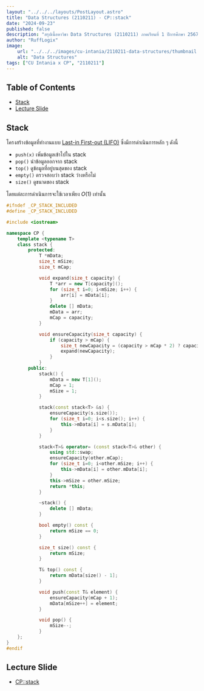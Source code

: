 ```yaml
---
layout: "../../../layouts/PostLayout.astro"
title: "Data Structures (2110211) - CP::stack"
date: "2024-09-23"
published: false
description: "สรุปเนื้อหาวิชา Data Structures (2110211) ภาคเรียนที่ 1 ปีการศึกษา 2567"
author: "RuffLogix"
image:
    url: "../../../images/cu-intania/2110211-data-structures/thumbnail.png"
    alt: "Data Structures"
tags: ["CU Intania x CP", "2110211"]
---
```


## Table of Contents

- [Stack](#stack)
- [Lecture Slide](#lecture-slide)

## Stack

โครงสร้างข้อมูลที่ทำงานแบบ [Last-in First-out (LIFO)](https://www.geeksforgeeks.org/lifo-last-in-first-out-approach-in-programming/) ซึ่งมีการดำเนินการหลัก ๆ ดังนี้

- `push(x)` เพิ่มข้อมูลเข้าไปใน stack
- `pop()` นำข้อมูลออกจาก stack
- `top()` ดูข้อมูลที่อยู่บนสุดของ stack
- `empty()` ตรวจสอบว่า stack ว่างหรือไม่
- `size()` ดูขนาดของ stack

โดยแต่ละการดำเนินการจะใช้เวลาเพียง $O(1)$ เท่านั้น

```cpp
#ifndef _CP_STACK_INCLUDED
#define _CP_STACK_INCLUDED

#include <iostream>

namespace CP {
    template <typename T>
    class stack {
        protected:
            T *mData;
            size_t mSize;
            size_t mCap;

            void expand(size_t capacity) {
                T *arr = new T[capacity]();
                for (size_t i=0; i<mSize; i++) {
                    arr[i] = mData[i];
                }
                delete [] mData;
                mData = arr;
                mCap = capacity;
            }

            void ensureCapacity(size_t capacity) {
                if (capacity > mCap) {
                    size_t newCapacity = (capacity > mCap * 2) ? capacity : mCap * 2;
                    expand(newCapacity);
                }
            }
        public:
            stack() {
                mData = new T[1]();
                mCap = 1;
                mSize = 1;
            }

            stack(const stack<T> &s) {
                ensureCapacity(s.size());
                for (size_t i=0; i<s.size(); i++) {
                    this->mData[i] = s.mData[i];
                }
            }

            stack<T>& operator= (const stack<T>& other) {
                using std::swap;
                ensureCapacity(other.mCap);
                for (size_t i=0; i<other.mSize; i++) {
                    this->mData[i] = other.mData[i];
                }
                this->mSize = other.mSize;
                return *this;
            }

            ~stack() {
                delete [] mData;
            }

            bool empty() const {
                return mSize == 0;
            }

            size_t size() const {
                return mSize;
            }

            T& top() const {
                return mData[size() - 1];
            }

            void push(const T& element) {
                ensureCapacity(mCap + 1);
                mData[mSize++] = element;
            }

            void pop() {
                mSize--;
            }
    };
}
#endif
```

## Lecture Slide

- [CP::stack](https://mycourseville-default.s3.ap-southeast-1.amazonaws.com/useruploaded_course_files/2023_1/35349/materials/10_cp_stack-660-16945336627189.pdf)
